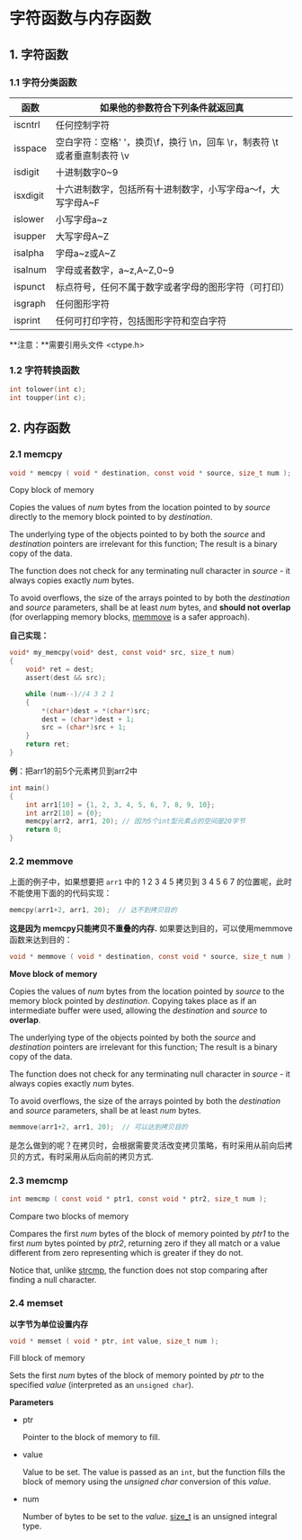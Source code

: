 # 字符函数与内存函数

## 1. 字符函数

### 1.1 字符分类函数

| 函数     | 如果他的参数符合下列条件就返回真                             |
| -------- | ------------------------------------------------------------ |
| iscntrl  | 任何控制字符                                                 |
| isspace  | 空白字符：空格' '，换页\f，换行 \n，回车 \r，制表符 \t 或者垂直制表符 \v |
| isdigit  | 十进制数字0~9                                                |
| isxdigit | 十六进制数字，包括所有十进制数字，小写字母a～f，大写字母A~F  |
| islower  | 小写字母a~z                                                  |
| isupper  | 大写字母A~Z                                                  |
| isalpha  | 字母a~z或A~Z                                                 |
| isalnum  | 字母或者数字，a~z,A~Z,0~9                                    |
| ispunct  | 标点符号，任何不属于数字或者字母的图形字符（可打印）         |
| isgraph  | 任何图形字符                                                 |
| isprint  | 任何可打印字符，包括图形字符和空白字符                       |

**注意：**需要引用头文件 <ctype.h>

### 1.2 字符转换函数

```c
int tolower(int c);
int toupper(int c);
```

## 2. 内存函数

### 2.1 memcpy

```c
void * memcpy ( void * destination, const void * source, size_t num );
```

Copy block of memory

Copies the values of *num* bytes from the location pointed to by *source* directly to the memory block pointed to by *destination*.

The underlying type of the objects pointed to by both the *source* and *destination* pointers are irrelevant for this function; The result is a binary copy of the data.

The function does not check for any terminating null character in *source* - it always copies exactly *num* bytes.

To avoid overflows, the size of the arrays pointed to by both the *destination* and *source* parameters, shall be at least *num* bytes, and **should not overlap** (for overlapping memory blocks, [memmove](https://cplusplus.com/memmove) is a safer approach).

**自己实现：**

```c
void* my_memcpy(void* dest, const void* src, size_t num)
{
	void* ret = dest;
	assert(dest && src);

	while (num--)//4 3 2 1
	{
		*(char*)dest = *(char*)src;
		dest = (char*)dest + 1;
		src = (char*)src + 1;
	}
	return ret;
}
```

**例**：把arr1的前5个元素拷贝到arr2中

```c
int main()
{
    int arr1[10] = {1, 2, 3, 4, 5, 6, 7, 8, 9, 10};
    int arr2[10] = {0};
    memcpy(arr2, arr1, 20); // 因为5个int型元素占的空间是20字节
    return 0;
}
```

### 2.2 memmove

上面的例子中，如果想要把 `arr1` 中的 1 2 3 4 5 拷贝到 3 4 5  6 7 的位置呢，此时不能使用下面的的代码实现：

```c
memcpy(arr1+2, arr1, 20);  // 达不到拷贝目的
```

**这是因为 memcpy只能拷贝不重叠的内存.** 如果要达到目的，可以使用memmove函数来达到目的：

```c
void * memmove ( void * destination, const void * source, size_t num );
```

**Move block of memory**

Copies the values of *num* bytes from the location pointed by *source* to the memory block pointed by *destination*. Copying takes place as if an intermediate buffer were used, allowing the *destination* and *source* to **overlap**.

The underlying type of the objects pointed by both the *source* and *destination* pointers are irrelevant for this function; The result is a binary copy of the data.

The function does not check for any terminating null character in *source* - it always copies exactly *num* bytes.

To avoid overflows, the size of the arrays pointed by both the *destination* and *source* parameters, shall be at least *num* bytes.

```c
memmove(arr1+2, arr1, 20);  // 可以达到拷贝目的
```

是怎么做到的呢？在拷贝时，会根据需要灵活改变拷贝策略，有时采用从前向后拷贝的方式，有时采用从后向前的拷贝方式.

### 2.3 memcmp

```c
int memcmp ( const void * ptr1, const void * ptr2, size_t num );
```

Compare two blocks of memory

Compares the first *num* bytes of the block of memory pointed by *ptr1* to the first *num* bytes pointed by *ptr2*, returning zero if they all match or a value different from zero representing which is greater if they do not.

Notice that, unlike [strcmp](https://cplusplus.com/strcmp), the function does not stop comparing after finding a null character.

### 2.4 memset

**以字节为单位设置内存**

```c
void * memset ( void * ptr, int value, size_t num );
```

Fill block of memory

Sets the first *num* bytes of the block of memory pointed by *ptr* to the specified *value* (interpreted as an `unsigned char`).

**Parameters**

- ptr

  Pointer to the block of memory to fill.

- value

  Value to be set. The value is passed as an `int`, but the function fills the block of memory using the *unsigned char* conversion of this *value*.

- num

  Number of bytes to be set to the *value*. [size_t](https://cplusplus.com/cstring:size_t) is an unsigned integral type.







